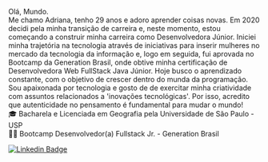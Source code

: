 Olá, Mundo. <br/>
Me chamo Adriana, tenho 29 anos e adoro aprender coisas novas. Em  2020 decidi pela minha transição de carreira e, neste momento, estou começando a construir minha carreira como Desenvolvedora Júnior. Iniciei minha trajetória na tecnologia através de iniciativas para inserir mulheres no mercado da tecnologia da informação e, logo em seguida, fui aprovada no Bootcamp da Generation Brasil, onde obtive minha certificação de Desenvolvedora Web FullStack Java Júnior. Hoje busco o aprendizado constante, com o objetivo de crescer dentro do munda da programação. <br>
Sou apaixonada por tecnologia e gosto de de exercitar minha criatividade com assuntos relacionados a 'inovações tecnológicas'. Por isso, acredito que autenticidade no pensamento é fundamental para mudar o mundo!
<br/>
🎓 Bacharela e Licenciada em Geografia pela Universidade de São Paulo - USP 
<br/>
👩‍🚀 Bootcamp Desenvolvedor(a) Fullstack Jr. - Generation Brasil

[![Linkedin Badge](https://img.shields.io/badge/-LinkedIn-blue?style=flat-square&logo=Linkedin&logoColor=white&link=https://www.linkedin.com/in/carolinedasmerces/)](https://www.linkedin.com/in/adrianacirelli/)
<!--
**Adrici/Adrici** is a ✨ _special_ ✨ repository because its `README.md` (this file) appears on your GitHub profile.

Here are some ideas to get you started:

- 🔭 I’m currently working on ...
- 🌱 I’m currently learning ...
- 👯 I’m looking to collaborate on ...
- 🤔 I’m looking for help with ...
- 💬 Ask me about ...
- 📫 How to reach me: ...
- 😄 Pronouns: ...
- ⚡ Fun fact: ...
-->
